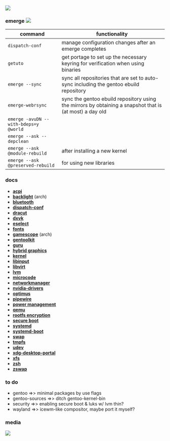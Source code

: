 # ![](https://assets.gentoo.org/tyrian/v1/site-logo.svg)

### emerge ![](https://www.gentoo.org/assets/img/badges/gentoo-badge3.svg)
| command | functionality |
|---------|---------------|
| `dispatch-conf` | manage configuration changes after an emerge completes |
| `getuto` | get portage to set up the necessary keyring for verification when using binaries |
| `emerge --sync` | sync all repositories that are set to auto-sync including the gentoo ebuild repository |
| `emerge-webrsync` | sync the gentoo ebuild repository using the mirrors by obtaining a snapshot that is (at most) a day old |
| `emerge -avuDN --with-bdeps=y @world` | |
| `emerge --ask --depclean` | |
| `emerge --ask @module-rebuild` | after installing a new kernel |
| `emerge --ask @preserved-rebuild` | for using new libraries |

### docs
- [__acpi__][url-acpi]
- [__backlight__][url-backlight] (arch)
- [__bluetooth__][url-bluetooth]
- [__dispatch-conf__][url-dispatch-conf]
- [__dracut__][url-dracut]
- [__dxvk__][url-dxvk]
- [__eselect__][url-eselect]
- [__fonts__][url-fonts]
- [__gamescope__][url-gamescope] (arch)
- [__gentoolkit__][url-gentoolkit]
- [__guru__][url-guru]
- [__hybrid graphics__][url-hybrid-graphics]
- [__kernel__][url-kernel]
- [__libinput__][url-libinput]
- [__libvirt__][url-libvirt]
- [__lvm__][url-lvm]
- [__microcode__][url-microcode]
- [__networkmanager__][url-networkmanager]
- [__nvidia-drivers__][url-nvidia-drivers]
- [__optimus__][url-optimus]
- [__pipewire__][url-pipewire]
- [__power management__][url-power-management]
- [__qemu__][url-qemu]
- [__rootfs encryption__][url-rootfs-encryption]
- [__secure boot__][url-secureboot]
- [__systemd__][url-systemd]
- [__systemd-boot__][url-systemd-boot]
- [__swap__][url-swap]
- [__tmpfs__][url-portage-tmpdir-tmpfs]
- [__udev__][url-udev]
- [__xdg-desktop-portal__][url-xdg-desktop-portal]
- [__xfs__][url-xfs]
- [__zsh__][url-zsh]
- [__zswap__][url-zswap]

### to do
- gentoo =>> minimal packages by use flags
- gentoo-sources =>> ditch gentoo-kernel-bin
- security =>> enabling secure boot & luks w/ lvm thin?
- wayland =>> icewm-like compositor, maybe port it myself?
  
### media
![](https://github.com/librazhd7/gentoo/blob/3ae7d1e23eea3f7f360a67fa39f140a2dfb9833a/media/grim.jpg)

<!-- docs -->
[url-acpi]: <https://wiki.gentoo.org/wiki/ACPI>
[url-backlight]: <https://wiki.archlinux.org/title/Backlight>
[url-bluetooth]: <https://wiki.gentoo.org/wiki/Bluetooth>
[url-dispatch-conf]: <https://wiki.gentoo.org/wiki/Dispatch-conf>
[url-dracut]: <https://wiki.gentoo.org/wiki/Dracut>
[url-dxvk]: <https://github.com/doitsujin/dxvk>
[url-eselect]: <https://wiki.gentoo.org/wiki/Eselect>
[url-fonts]: <https://wiki.gentoo.org/wiki/Fonts>
[url-gamescope]: <https://wiki.archlinux.org/title/Gamescope>
[url-gentoolkit]: <https://wiki.gentoo.org/wiki/Gentoolkit>
[url-guru]: <https://wiki.gentoo.org/wiki/Project:GURU>
[url-hybrid-graphics]: <https://wiki.gentoo.org/wiki/Hybrid_graphics>
[url-kernel]: <https://wiki.gentoo.org/wiki/Kernel>
[url-libinput]: <https://wiki.gentoo.org/wiki/Libinput>
[url-libvirt]: <https://wiki.gentoo.org/wiki/Libvirt>
[url-lvm]: <https://wiki.gentoo.org/wiki/LVM>
[url-microcode]: <https://wiki.gentoo.org/wiki/Microcode>
[url-networkmanager]: <https://wiki.gentoo.org/wiki/NetworkManager>
[url-nvidia-drivers]: <https://wiki.gentoo.org/wiki/NVIDIA/nvidia-drivers>
[url-optimus]: <https://wiki.gentoo.org/wiki/NVIDIA/Optimus>
[url-pipewire]: <https://wiki.gentoo.org/wiki/PipeWire>
[url-power-management]: <https://wiki.gentoo.org/wiki/Power_management>
[url-portage-tmpdir-tmpfs]: <https://wiki.gentoo.org/wiki/Portage_TMPDIR_on_tmpfs>
[url-qemu]: <https://wiki.gentoo.org/wiki/QEMU>
[url-rootfs-encryption]: <https://wiki.gentoo.org/wiki/Rootfs_encryption>
[url-secureboot]: <https://wiki.gentoo.org/wiki/Secure_Boot>
[url-systemd]: <https://wiki.gentoo.org/wiki/Systemd>
[url-systemd-boot]: <https://wiki.gentoo.org/wiki/Systemd/systemd-boot>
[url-swap]: <https://wiki.gentoo.org/wiki/Swap>
[url-udev]: <https://wiki.gentoo.org/wiki/Udev>
[url-xdg-desktop-portal]: <https://wiki.gentoo.org/wiki/XDG/xdg-desktop-portal>
[url-xfs]: <https://wiki.gentoo.org/wiki/XFS>
[url-zsh]: <https://wiki.gentoo.org/wiki/Zsh>
[url-zswap]: <https://wiki.gentoo.org/wiki/Zswap>
